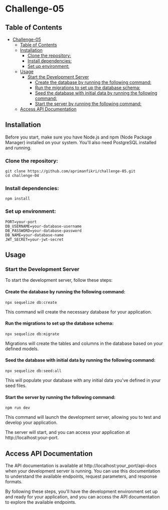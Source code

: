 # Challenge-05

## Table of Contents

- [Challenge-05](#challenge-05)
  - [Table of Contents](#table-of-contents)
  - [Installation](#installation)
    - [Clone the repository:](#clone-the-repository)
    - [Install dependencies:](#install-dependencies)
    - [Set up environment:](#set-up-environment)
  - [Usage](#usage)
    - [Start the Development Server](#start-the-development-server)
      - [Create the database by running the following command:](#create-the-database-by-running-the-following-command)
      - [Run the migrations to set up the database schema:](#run-the-migrations-to-set-up-the-database-schema)
      - [Seed the database with initial data by running the following command:](#seed-the-database-with-initial-data-by-running-the-following-command)
      - [Start the server by running the following command:](#start-the-server-by-running-the-following-command)
  - [Access API Documentation](#access-api-documentation)

## Installation

Before you start, make sure you have Node.js and npm (Node Package Manager) installed on your system. You'll also need PostgreSQL installed and running.

### Clone the repository:

```shell
git clone https://github.com/aprimanfikri/challenge-05.git
cd challenge-04
```

### Install dependencies:

```shell
npm install
```

### Set up environment:

```shell
PORT=your-port
DB_USERNAME=your-database-username
DB_PASSWORD=your-database-password
DB_NAME=your-database-name
JWT_SECRET=your-jwt-secret
```

## Usage

### Start the Development Server

To start the development server, follow these steps:

#### Create the database by running the following command:

```shell
npx sequelize db:create
```

This command will create the necessary database for your application.

#### Run the migrations to set up the database schema:

```shell
npx sequelize db:migrate
```

Migrations will create the tables and columns in the database based on your defined models.

#### Seed the database with initial data by running the following command:

```shell
npx sequelize db:seed:all
```

This will populate your database with any initial data you've defined in your seed files.

#### Start the server by running the following command:

```shell
npm run dev
```

This command will launch the development server, allowing you to test and develop your application.

The server will start, and you can access your application at http://localhost:your-port.

## Access API Documentation

The API documentation is available at http://localhost:your_port/api-docs when your development server is running. You can use this documentation to understand the available endpoints, request parameters, and response formats.

By following these steps, you'll have the development environment set up and ready for your application, and you can access the API documentation to explore the available endpoints.
